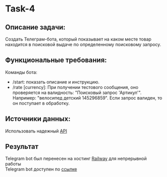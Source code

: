 # Task-4
## Описание задачи:
Создать Телеграм-бота, который показывает на каком месте товар находится в поисковой выдаче по определенному поисковому запросу.
## Функциональные требования:
Команды бота:
- /start: показать описание и инструкцию.  
- /rate [currency]: При получении тестового сообщения, оно проверяется на валидность: "Поисковый запрос 'Артикул'". Например: "велосипед детский 145296859". Если запрос валиден, то он поступает в обработку.  
## Источники данных:
Использовать надежный [API](https://openapi.wildberries.ru)
## Результат
Telegram bot был перенесен на хостинг [Railway](https://railway.app) для непрерывной работы  
Telegram bot доступен по [ссылке](https://t.me/wbseach_bot)
